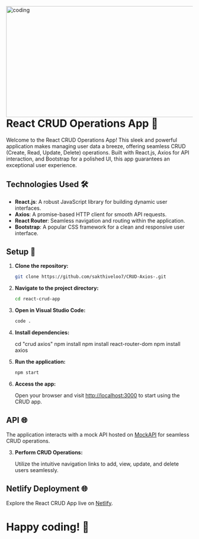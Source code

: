 <img align='right' alt='coding' width='1000' height='300'  src='https://www.atatus.com/glossary/content/images/size/w960/2021/07/CRUD.jpeg'>

# React CRUD Operations App 🚀

Welcome to the React CRUD Operations App! This sleek and powerful application makes managing user data a breeze, offering seamless CRUD (Create, Read, Update, Delete) operations. Built with React.js, Axios for API interaction, and Bootstrap for a polished UI, this app guarantees an exceptional user experience.



## Technologies Used 🛠️

- **React.js**: A robust JavaScript library for building dynamic user interfaces.
- **Axios**: A promise-based HTTP client for smooth API requests.
- **React Router**: Seamless navigation and routing within the application.
- **Bootstrap**: A popular CSS framework for a clean and responsive user interface.

## Setup 🚀

1. **Clone the repository:**

    ```bash
    git clone https://github.com/sakthiveloo7/CRUD-Axios-.git
    ```

2. **Navigate to the project directory:**

    ```bash
    cd react-crud-app
    ```

3. **Open in Visual Studio Code:**

    ```bash
    code .
    ```

4. **Install dependencies:**

    cd "crud axios"
    npm install 
    npm install react-router-dom
    npm install axios


5. **Run the application:**

    ```bash
    npm start
    ```

6. **Access the app:**

    Open your browser and visit [http://localhost:3000](http://localhost:3000) to start using the CRUD app.

## API 🌐

The application interacts with a mock API hosted on [MockAPI](https://jsonplaceholder.typicode.com/users/CRUD/) for seamless CRUD operations.

3. **Perform CRUD Operations:**

    Utilize the intuitive navigation links to add, view, update, and delete users seamlessly.


## Netlify Deployment 🌐

Explore the React CRUD App live on [Netlify]().

# Happy coding! 🚀

